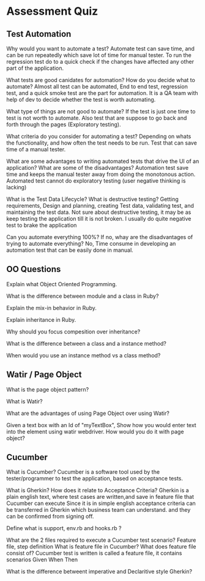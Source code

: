 # Assessment Quiz 
 
 ## Test Automation

Why would you want to automate a test?
Automate test can save time, and can be run repeatedly which save lot of time for manual tester. 
To run the regression test do to a quick check if the changes have affected any other part of the application.

What tests are good canidates for automation? How do you decide what to automate?
Almost all test can be automated, End to end test, regression test, and a quick smoke test are the part for automation. 
It is a QA team with help of dev to decide whether the test is worth automating.

What type of things are not good to automate?
If the test is just one time to test is not worth to automate. Also test that are suppose to go back and forth through the pages (Exploratory testing).
  
What criteria do you consider for automating a test?
Depending on whats the functionality, and how often the test needs to be run. Test that can save time of a manual tester.   
 
What are some advantages to writing automated tests that drive the UI of an application? What are some of the disadvantages?
Automation test save time and keeps the manual tester away from doing the monotonous action. Automated test cannot do exploratory testing
  (user negative thinking is lacking)

What is the Test Data Lifecycle? What is destructive testing?
Getting requirements, Design and planning, creating Test data, validating test, and maintaining the test data. 
  Not sure about destructive testing, it may be as keep testing the application till it is not broken. 
  I usually do quite negative test to brake the application 

Can you automate everything 100%? If no, whay are the disadvantages of trying to automate everything?
No, Time consume in developing an automation test that can be easily done in manual. 

 ## OO Questions

Explain what Object Oriented Programming.
 
 What is the difference between module and a class in Ruby?

 Explain the mix-in behavior in Ruby.

 Explain inheritance in Ruby.

 Why should you focus compesition over inheritance?

 What is the difference between a class and a instance method?

 When would you use an instance method vs a class method?


 ## Watir / Page Object

What is the page object pattern?

What is Watir?

What are the advantages of using Page Object over using Watir?

Given a text box with an Id of "myTextBox", Show how you would enter text into the element using watir webdriver. How would you do it with page object?


 ## Cucumber

What is Cucumber?
Cucumber is a software tool used by the tester/programmer to test the application, based on acceptance tests.

 What is Gherkin? How does it relate to Acceptance Criteria?
Gherkin is a plain english text, where test cases are written,and save in feature file that Cucumber can execute
  Since it is in simple english acceptance criteria can be transferred in Gherkin which business team can understand.
  and they can be confirmed from signing off.  

Define what is support, env.rb and hooks.rb ?

 What are the 2 files required to execute a Cucumber test scenario?
Feature file, step definition
What is feature file in Cucumber? What does feature file consist of?
Cucumber test is written is called a feature file, it contains scenarios 
Given 
When 
Then

 What is the difference betweent imperative and Declaritive style Gherkin?

